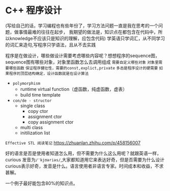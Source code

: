 # C++ 程序设计

(写给自己的话，学习编程也有些年份了，学习方法问题一直是我在思考的一个问题，做事情最难的往往在起步，
我期望的做法是，知识点在都包含在代码中，所以knowledge不应该只是知识的理解，应包含代码)
学英语只学词汇，从不同学习的词汇来造句,写程序只学语法，且从不去实践

程序是在做设计，哪些做设计需要考虑哪些内容呢？想想程序的sequence图，sequence图有哪些对象，对象里函数怎么去调用组成
`需要自定义哪些对象`
`对象里需要哪些函数`
`保证程序健壮性，需要的const,explict,private`
`多态是程序设计的硬需要`
`如果程序的顶层结构确定，设计函数就是在设计算法`

- `polymorphism`
  - runtime virtual function（虚函数，纯虚函数，虚表）
  - build time template
- `con/de - structor` 
  - single class
    - copy ctor
    - assignment ctor
    - copy assignment ctor
  - multi class
  - initilization list

`Effective STL 阅读笔记`
https://zhuanlan.zhihu.com/p/458156007

好的语言是否是使用者知道怎么用，但不需要为什么这么用呢？就跟英语一样，curious 发音为`/ˈkjʊəriəs/`,大家都知道用它来表达好奇，但是否需要为什么设计curious表示好奇，发音是什么。语言使用者非语言专家。时间成本和收益，不求甚解。

一个例子最好能包含80%的知识点。

